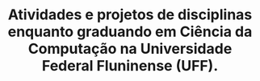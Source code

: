 # <div align="center">Atividades e projetos de disciplinas enquanto graduando em Ciência da Computação na Universidade Federal Fluninense (UFF). </div>
